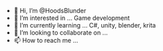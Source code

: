 - 👋 Hi, I’m @HoodsBlunder
- 👀 I’m interested in ... Game development
- 🌱 I’m currently learning ... C#, unity, blender, krita
- 💞️ I’m looking to collaborate on ...
- 📫 How to reach me ... 

<!---
HoodsBlunder/HoodsBlunder is a ✨ special ✨ repository because its `README.md` (this file) appears on your GitHub profile.
You can click the Preview link to take a look at your changes.
--->
